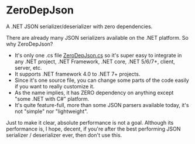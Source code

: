 # ZeroDepJson
A .NET JSON serializer/deserializer with zero dependencies.

There are already many JSON serializers available on the .NET platform. So why ZeroDepJson?

* It's only one .cs file [ZeroDepJson.cs](https://github.com/smourier/ZeroDepJson/blob/main/ZeroDepJsonCore/ZeroDepJson.cs) so it's super easy to integrate in any .NET project, .NET Framework, .NET core, .NET 5/6/7+, client, server, etc.
* It supports .NET framework 4.0 to .NET 7+ projects.
* Since it's one source file, you can change some parts of the code easily if you want to really customize it.
* As the name implies, it has ZERO dependency on anything except "some .NET with C#" platform.
* It's quite feature-full, more than some JSON parsers available today, it's not  "simple" nor "lightweight".


Just to make it clear, absolute performance is not a goal. Although its performance is, I hope, decent, if you're after the best performing JSON serializer / deserializer ever, then don't use this.
